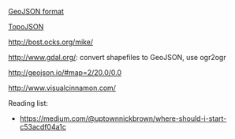 [GeoJSON format](http://geojson.org/geojson-spec.html)

[TopoJSON](https://github.com/mbostock/topojson)



http://bost.ocks.org/mike/

http://www.gdal.org/: convert shapefiles to GeoJSON, use ogr2ogr

http://geojson.io/#map=2/20.0/0.0

http://www.visualcinnamon.com/

Reading list:

- https://medium.com/@uptownnickbrown/where-should-i-start-c53acdf04a1c
